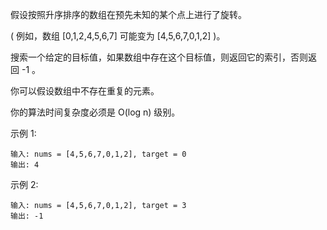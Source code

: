 假设按照升序排序的数组在预先未知的某个点上进行了旋转。

( 例如，数组 [0,1,2,4,5,6,7] 可能变为 [4,5,6,7,0,1,2] )。

搜索一个给定的目标值，如果数组中存在这个目标值，则返回它的索引，否则返回 -1 。

你可以假设数组中不存在重复的元素。

你的算法时间复杂度必须是 O(log n) 级别。

示例 1:

    输入: nums = [4,5,6,7,0,1,2], target = 0
    输出: 4
示例 2:

    输入: nums = [4,5,6,7,0,1,2], target = 3
    输出: -1
